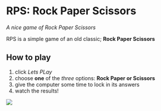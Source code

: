 # RPS: Rock Paper Scissors
*A nice game of Rock Paper Scissors*

RPS is a simple game of an old classic; **Rock Paper Scissors**
## How to play
  1. click *Lets PLay*
  2. choose **one** of the *three* options: **Rock Paper or Scissors**
  3. give the computer some time to lock in its answers
  4. watch the results!
  
  ![](/assets/res/operation.gif)



